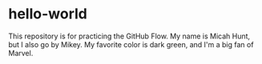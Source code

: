 # hello-world
This repository is for practicing the GitHub Flow.
My name is Micah Hunt, but I also go by Mikey. My favorite color is dark green, and I'm a big fan of Marvel.
